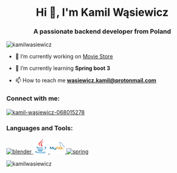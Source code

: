 <h1 align="center">Hi 👋, I'm Kamil Wąsiewicz</h1>
<h3 align="center">A passionate backend developer from Poland</h3>

<p align="left"> <img src="https://komarev.com/ghpvc/?username=kamilwasiewicz&label=Profile%20views&color=0e75b6&style=flat" alt="kamilwasiewicz" /> </p>

- 🔭 I’m currently working on [Movie Store](https://github.com/KamilWasiewicz/movie-store)

- 🌱 I’m currently learning **Spring boot 3**

- 📫 How to reach me **wasiewicz.kamil@protonmail.com**

<h3 align="left">Connect with me:</h3>
<p align="left">
<a href="https://linkedin.com/in/kamil-wąsiewicz-068015278" target="blank"><img align="center" src="https://raw.githubusercontent.com/rahuldkjain/github-profile-readme-generator/master/src/images/icons/Social/linked-in-alt.svg" alt="kamil-wąsiewicz-068015278" height="30" width="40" /></a>
</p>

<h3 align="left">Languages and Tools:</h3>
<p align="left"> <a href="https://www.blender.org/" target="_blank" rel="noreferrer"> <img src="https://download.blender.org/branding/community/blender_community_badge_white.svg" alt="blender" width="40" height="40"/> </a> <a href="https://www.java.com" target="_blank" rel="noreferrer"> <img src="https://raw.githubusercontent.com/devicons/devicon/master/icons/java/java-original.svg" alt="java" width="40" height="40"/> </a> <a href="https://www.mysql.com/" target="_blank" rel="noreferrer"> <img src="https://raw.githubusercontent.com/devicons/devicon/master/icons/mysql/mysql-original-wordmark.svg" alt="mysql" width="40" height="40"/> </a> <a href="https://spring.io/" target="_blank" rel="noreferrer"> <img src="https://www.vectorlogo.zone/logos/springio/springio-icon.svg" alt="spring" width="40" height="40"/> </a> </p>

<p><img align="center" src="https://github-readme-stats.vercel.app/api/top-langs?username=kamilwasiewicz&show_icons=true&locale=en&layout=compact" alt="kamilwasiewicz" /></p>

